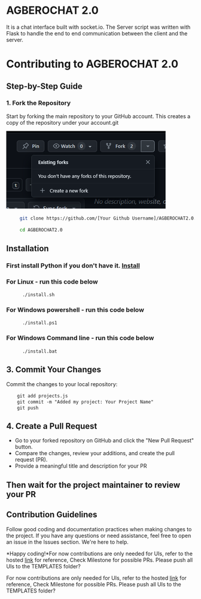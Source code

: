 
# **AGBEROCHAT 2.0**

 It is a chat interface built with socket.io. The Server script was written with Flask to handle the end to end communication between the client and the server.


# Contributing to **AGBEROCHAT 2.0**

## Step-by-Step Guide

### 1. Fork the Repository

Start by forking the main repository to your GitHub account. This creates a copy of the repository under your account.git 

![fork](./img/Screenshot%202023-12-23%20234151.png)

```bash
     git clone https://github.com/[Your Github Username]/AGBEROCHAT2.0.git
```
```bash
     cd AGBEROCHAT2.0
```


## Installation

### First install Python if you don't have it. [ Install](https://www.python.org)

### For Linux - run this code below
```shell
      ./install.sh
```

### For Windows powershell - run this code below
```
      ./install.ps1
```

### For Windows Command line - run this code below
```
      ./install.bat
```

## 3. Commit Your Changes
Commit the changes to your local repository:

```shell
    git add projects.js
    git commit -m "Added my project: Your Project Name"
    git push
```

## 4. Create a Pull Request
- Go to your forked repository on GitHub and click the "New Pull Request" button.
- Compare the changes, review your additions, and create the pull request (PR).
- Provide a meaningful title and description for your PR

## Then wait for the project maintainer to review your PR

## Contribution Guidelines
Follow good coding and documentation practices when making changes to the project.
If you have any questions or need assistance, feel free to open an issue in the Issues section. We're here to help.

*Happy coding!*For now contributions are only needed for UIs, refer to the hosted [link](https://flask-app-404911.uc.r.appspot.com/) for reference, Check Milestone for possible PRs. Please push all UIs to the TEMPLATES folder?

For now contributions are only needed for UIs, refer to the hosted [link](https://flask-app-404911.uc.r.appspot.com/) for reference, Check Milestone for possible PRs. Please push all UIs to the TEMPLATES folder?
